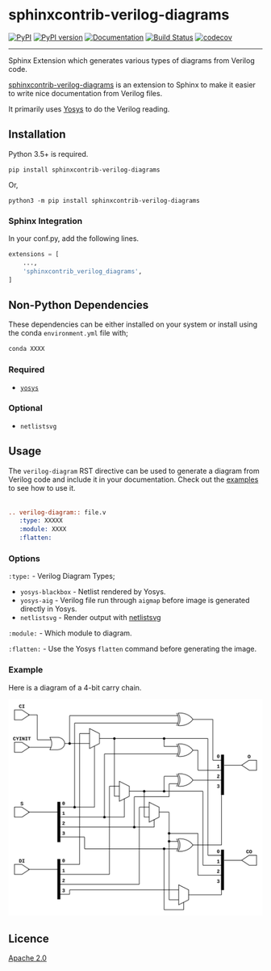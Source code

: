 sphinxcontrib-verilog-diagrams
==============================

[![PyPI](https://img.shields.io/pypi/v/sphinx-verilog-diagrams.svg)](https://pypi.python.org/pypi/sphinx-verilog-diagrams)
[![PyPI version](https://img.shields.io/pypi/pyversions/sphinx-verilog-diagrams.svg)](https://pypi.python.org/pypi/sphinx-verilog-diagrams)
[![Documentation](https://img.shields.io/badge/docs-latest-brightgreen.svg)](https://sphinxcontrib-verilog-diagrams.readthedocs.io/en/latest/)
[![Build Status](https://travis-ci.org/mithro/sphinx-verilog-diagrams.svg?branch=master)](https://travis-ci.org/mithro/sphinx-verilog-diagrams)
[![codecov](https://codecov.io/gh/SymbiFlow/sphinxcontrib-verilog-diagrams/branch/master/graph/badge.svg)](https://codecov.io/gh/SymbiFlow/sphinxcontrib-verilog-diagrams)

--------------------------------------------------------------------------------

Sphinx Extension which generates various types of diagrams from Verilog code.

[sphinxcontrib-verilog-diagrams](https://github.com/SymbiFlow/sphinxcontrib-verilog-diagrams)
is an extension to Sphinx to make it easier to write nice documentation from
Verilog files.

It primarily uses [Yosys](https://github.com/YosysHQ/yosys) to do the Verilog
reading.

## Installation

Python 3.5+ is required.

```
pip install sphinxcontrib-verilog-diagrams
```

Or,

```
python3 -m pip install sphinxcontrib-verilog-diagrams
```

### Sphinx Integration

In your conf.py, add the following lines.

```python
extensions = [
    ...,
    'sphinxcontrib_verilog_diagrams',
]
```

## Non-Python Dependencies

These dependencies can be either installed on your system or install using the
conda `environment.yml` file with;

```bash
conda XXXX
```


### Required

 * [`yosys`](https://github.com/YosysHQ/yosys)

### Optional

 * `netlistsvg`

## Usage

The `verilog-diagram` RST directive can be used to generate a diagram from Verilog code and include it in your documentation.
Check out the [examples](https://sphinxcontrib-verilog-diagrams.readthedocs.io/en/latest/) to see how to use it.

```rst

.. verilog-diagram:: file.v
   :type: XXXXX
   :module: XXXX
   :flatten:

```

### Options

`:type:` - Verilog Diagram Types;

 * `yosys-blackbox` - Netlist rendered by Yosys.
 * `yosys-aig` - Verilog file run through `aigmap` before image is generated directly in Yosys.
 * `netlistsvg` - Render output with [netlistsvg](https://github.com/nturley/netlistsvg)

`:module:` - Which module to diagram.

`:flatten:` - Use the Yosys `flatten` command before generating the image.

### Example

Here is a diagram of a 4-bit carry chain.

![4-bit carry chain](./carry4-flatten.svg)


## Licence

[Apache 2.0](LICENSE)
